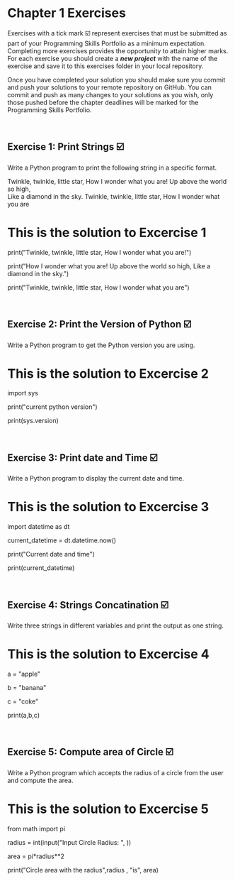 # Chapter 1 Exercises

Exercises with a tick mark :ballot_box_with_check: represent exercises that must be submitted as part of your Programming Skills Portfolio as a minimum expectation. Completing more exercises provides the opportunity to attain higher marks. For each exercise you should create a _**new project**_ with the name of the exercise and save it to this exercises folder in your local repository.

Once you have completed your solution you should make sure you commit and push your solutions to your remote repository on GitHub. You can commit and push as many changes to your solutions as you wish, only those pushed before the chapter deadlines will be marked for the Programming Skills Portfolio.  


&nbsp;

## Exercise 1: Print Strings :ballot_box_with_check:

Write a Python program to print the following string in a specific format.

Twinkle, twinkle, little star,
	How I wonder what you are! 
		Up above the world so high,   		
		Like a diamond in the sky. 
Twinkle, twinkle, little star, 
	How I wonder what you are

# This is the solution to Excercise 1
print("Twinkle, twinkle, little star, How I wonder what you are!")

print("How I wonder what you are! Up above the world so high, Like a diamond in the sky.")

print("Twinkle, twinkle, little star, How I wonder what you are")


&nbsp;
&nbsp;
&nbsp;
## Exercise 2: Print the Version of Python :ballot_box_with_check:

 Write a Python program to get the Python version you are using.

# This is the solution to Excercise 2
import sys

print("current python version")

print(sys.version)

&nbsp;
&nbsp;
&nbsp;
## Exercise 3: Print date and Time :ballot_box_with_check:

Write a Python program to display the current date and time.

# This is the solution to Excercise 3
import datetime as dt

current_datetime = dt.datetime.now()

print("Current date and time")

print(current_datetime)

&nbsp;
&nbsp;
&nbsp;
## Exercise 4: Strings Concatination :ballot_box_with_check:
Write three strings in different variables and print the output as one string.
# This is the solution to Excercise 4
a = "apple"

b = "banana"

c = "coke"

print(a,b,c)

&nbsp;
&nbsp;
&nbsp;

## Exercise 5: Compute area of Circle :ballot_box_with_check:

Write a Python program which accepts the radius of a circle from the user and compute the area.

# This is the solution to Excercise 5
from math import pi

radius = int(input("Input Circle Radius: ", ))


area = pi*radius**2

print("Circle area with the radius",radius , "is", area)

&nbsp;
&nbsp;
&nbsp;

